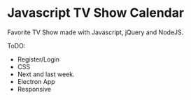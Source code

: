 Javascript TV Show Calendar
================================

Favorite TV Show made with Javascript, jQuery and NodeJS.

ToDO: 
  - Register/Login
  - CSS
  - Next and last week.
  - Electron App
  - Responsive

